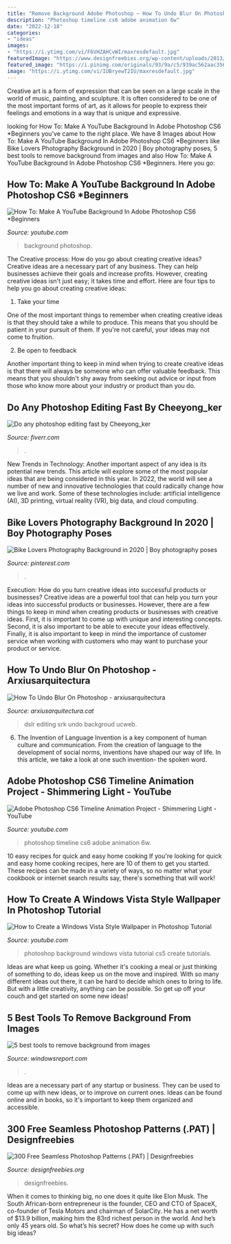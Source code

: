 ```yaml
---
title: "Remove Background Adobe Photoshop ~ How To Undo Blur On Photoshop"
description: "Photoshop timeline cs6 adobe animation 6w"
date: "2022-12-18"
categories:
- "ideas"
images:
- "https://i.ytimg.com/vi/F6VHZAHCvWI/maxresdefault.jpg"
featuredImage: "https://www.designfreebies.org/wp-content/uploads/2013/03/free-photoshop-pattern-pat-2.jpg"
featured_image: "https://i.pinimg.com/originals/93/9a/c5/939ac562aac356dd51915500f9220456.jpg"
image: "https://i.ytimg.com/vi/IUBryewT2IU/maxresdefault.jpg"
---
```



Creative art is a form of expression that can be seen on a large scale in the world of music, painting, and sculpture. It is often considered to be one of the most important forms of art, as it allows for people to express their feelings and emotions in a way that is unique and expressive.

	

		
looking for How To: Make A YouTube Background In Adobe Photoshop CS6 *Beginners you've came to the right place. We have 8 Images about How To: Make A YouTube Background In Adobe Photoshop CS6 *Beginners like Bike Lovers Photography Background in 2020 | Boy photography poses, 5 best tools to remove background from images and also How To: Make A YouTube Background In Adobe Photoshop CS6 *Beginners. Here you go:
		
    
## How To: Make A YouTube Background In Adobe Photoshop CS6 *Beginners

<img loading=lazy src="https://i.ytimg.com/vi/F6VHZAHCvWI/maxresdefault.jpg" onerror="this.onerror=null;this.src='https://tse2.mm.bing.net/th?id=OIP.Fe6xCg0MM9qwaLoyPwIeBgHaEK&amp;pid=15.1';" alt="How To: Make A YouTube Background In Adobe Photoshop CS6 *Beginners">

_Source: youtube.com_

>background photoshop. 

	

The Creative process: How do you go about creating creative ideas?
Creative ideas are a necessary part of any business. They can help businesses achieve their goals and increase profits. However, creating creative ideas isn't just easy; it takes time and effort. Here are four tips to help you go about creating creative ideas:
1. Take your time

One of the most important things to remember when creating creative ideas is that they should take a while to produce. This means that you should be patient in your pursuit of them. If you're not careful, your ideas may not come to fruition.

2. Be open to feedback

Another important thing to keep in mind when trying to create creative ideas is that there will always be someone who can offer valuable feedback. This means that you shouldn't shy away from seeking out advice or input from those who know more about your industry or product than you do.

    
## Do Any Photoshop Editing Fast By Cheeyong_ker

<img loading=lazy src="https://fiverr-res.cloudinary.com/images/t_main1,q_auto,f_auto,q_auto,f_auto/gigs/173506136/original/5a939acfafa771cbdf37de92c9a11e69ebbc215c/do-any-photoshop-editing-and-design-professionally.jpg" onerror="this.onerror=null;this.src='https://tse4.mm.bing.net/th?id=OIP.hg2gpSY2YaND0miT_hf-ogHaHa&amp;pid=15.1';" alt="Do any photoshop editing fast by Cheeyong_ker">

_Source: fiverr.com_

>. 

	

New Trends in Technology: Another important aspect of any idea is its potential new trends. This article will explore some of the most popular ideas that are being considered in this year.
In 2022, the world will see a number of new and innovative technologies that could radically change how we live and work. Some of these technologies include: artificial intelligence (AI), 3D printing, virtual reality (VR), big data, and cloud computing.

    
## Bike Lovers Photography Background In 2020 | Boy Photography Poses

<img loading=lazy src="https://i.pinimg.com/736x/47/52/48/4752483530fba296ac3f1871c8033a09.jpg" onerror="this.onerror=null;this.src='https://tse2.mm.bing.net/th?id=OIP.a8NFh0zt1wSE95xcHkOkpwHaJQ&amp;pid=15.1';" alt="Bike Lovers Photography Background in 2020 | Boy photography poses">

_Source: pinterest.com_

>. 

	

Execution: How do you turn creative ideas into successful products or businesses?
Creative ideas are a powerful tool that can help you turn your ideas into successful products or businesses. However, there are a few things to keep in mind when creating products or businesses with creative ideas. First, it is important to come up with unique and interesting concepts. Second, it is also important to be able to execute your ideas effectively. Finally, it is also important to keep in mind the importance of customer service when working with customers who may want to purchase your product or service.

    
## How To Undo Blur On Photoshop - Arxiusarquitectura

<img loading=lazy src="https://i.pinimg.com/originals/93/9a/c5/939ac562aac356dd51915500f9220456.jpg" onerror="this.onerror=null;this.src='https://tse2.mm.bing.net/th?id=OIP.jyFRNY1mI2anM2SsbTnX6gHaLH&amp;pid=15.1';" alt="How To Undo Blur On Photoshop - arxiusarquitectura">

_Source: arxiusarquitectura.cat_

>dslr editing srk undo backgroud ucweb. 

	

6. The Invention of Language
Invention is a key component of human culture and communication. From the creation of language to the development of social norms, inventions have shaped our way of life. In this article, we take a look at one such invention- the spoken word.

    
## Adobe Photoshop CS6 Timeline Animation Project - Shimmering Light - YouTube

<img loading=lazy src="http://i.ytimg.com/vi/EwXwZDO3-6w/maxresdefault.jpg" onerror="this.onerror=null;this.src='https://tse4.mm.bing.net/th?id=OIP.P95jgByrpxzkiWjj7uOSkgHaEK&amp;pid=15.1';" alt="Adobe Photoshop CS6 Timeline Animation Project - Shimmering Light - YouTube">

_Source: youtube.com_

>photoshop timeline cs6 adobe animation 6w. 

	

10 easy recipes for quick and easy home cooking
If you're looking for quick and easy home cooking recipes, here are 10 of them to get you started. These recipes can be made in a variety of ways, so no matter what your cookbook or internet search results say, there's something that will work!

    
## How To Create A Windows Vista Style Wallpaper In Photoshop Tutorial

<img loading=lazy src="https://i.ytimg.com/vi/IUBryewT2IU/maxresdefault.jpg" onerror="this.onerror=null;this.src='https://tse2.mm.bing.net/th?id=OIP.C13F680-MlXWppIkwo1bjQHaEK&amp;pid=15.1';" alt="How to Create a Windows Vista Style Wallpaper in Photoshop Tutorial">

_Source: youtube.com_

>photoshop background windows vista tutorial cs5 create tutorials. 

	

Ideas are what keep us going. Whether it's cooking a meal or just thinking of something to do, ideas keep us on the move and inspired. With so many different ideas out there, it can be hard to decide which ones to bring to life. But with a little creativity, anything can be possible. So get up off your couch and get started on some new ideas!

    
## 5 Best Tools To Remove Background From Images

<img loading=lazy src="https://cdn.windowsreport.com/wp-content/uploads/2017/08/adobe-photoshop-remove-image-background.jpg" onerror="this.onerror=null;this.src='https://tse2.mm.bing.net/th?id=OIP.cEBB-RZ5KkE1WkGsz-VTZwHaFf&amp;pid=15.1';" alt="5 best tools to remove background from images">

_Source: windowsreport.com_

>. 

	

Ideas are a necessary part of any startup or business. They can be used to come up with new ideas, or to improve on current ones. Ideas can be found online and in books, so it's important to keep them organized and accessible.

    
## 300 Free Seamless Photoshop Patterns (.PAT) | Designfreebies

<img loading=lazy src="https://www.designfreebies.org/wp-content/uploads/2013/03/free-photoshop-pattern-pat-2.jpg" onerror="this.onerror=null;this.src='https://tse4.mm.bing.net/th?id=OIP.QMBwzj3TsJrf66HO79zYPQHaEa&amp;pid=15.1';" alt="300 Free Seamless Photoshop Patterns (.PAT) | Designfreebies">

_Source: designfreebies.org_

>designfreebies. 

	

When it comes to thinking big, no one does it quite like Elon Musk. The South African-born entrepreneur is the founder, CEO and CTO of SpaceX, co-founder of Tesla Motors and chairman of SolarCity. He has a net worth of $13.9 billion, making him the 83rd richest person in the world. And he’s only 45 years old. So what’s his secret? How does he come up with such big ideas?

